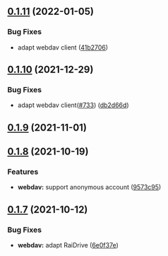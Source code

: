## [0.1.11](https://github.com/reruin/sharelist/compare/v0.3.13...v0.1.11) (2022-01-05)


### Bug Fixes

* adapt webdav client ([41b2706](https://github.com/reruin/sharelist/commit/41b27063315c80323002416955cded8364f59526))



## [0.1.10](https://github.com/reruin/sharelist/compare/v0.3.11...v0.1.10) (2021-12-29)


### Bug Fixes

* adapt webdav client([#733](https://github.com/reruin/sharelist/issues/733)) ([db2d66d](https://github.com/reruin/sharelist/commit/db2d66deb5ae2da43116a4f33936c088174f25d6))



## [0.1.9](https://github.com/reruin/sharelist/compare/v0.3.9...v0.1.9) (2021-11-01)



## [0.1.8](https://github.com/reruin/sharelist/compare/v0.3.7...v0.1.8) (2021-10-19)


### Features

* **webdav:** support anonymous account ([9573c95](https://github.com/reruin/sharelist/commit/9573c953eda8e2d3c0a64fc2d97e0094b5e9ed8d))



## [0.1.7](https://github.com/reruin/sharelist/compare/v0.3.5...v0.1.7) (2021-10-12)


### Bug Fixes

* **webdav:** adapt RaiDrive ([6e0f37e](https://github.com/reruin/sharelist/commit/6e0f37e92ecf673656cb3194b3b97a932b607cc0))



